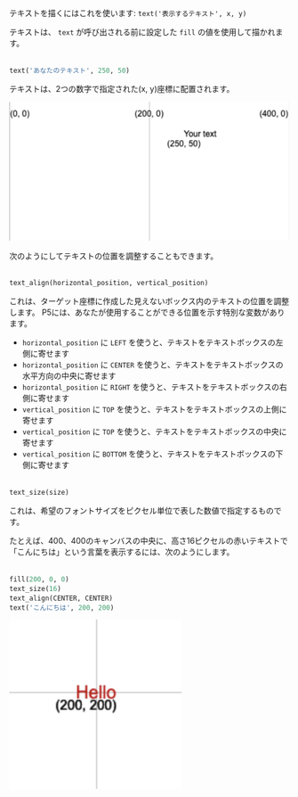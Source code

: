 テキストを描くにはこれを使います:  `text('表示するテキスト', x, y)`

テキストは、 `text` が呼び出される前に設定した `fill` の値を使用して描かれます。

```python

text('あなたのテキスト', 250, 50)

```

テキストは、2つの数字で指定された(x, y)座標に配置されます。

![「あなたのテキスト」が、(250, 50)の位置を左下隅としたグリッドに表示されます。](images/text_grid.png)

次のようにしてテキストの位置を調整することもできます。

```python

text_align(horizontal_position, vertical_position) 

```

これは、ターゲット座標に作成した見えないボックス内のテキストの位置を調整します。 P5には、あなたが使用することができる位置を示す特別な変数があります。

 - `horizontal_position` に `LEFT` を使うと、テキストをテキストボックスの左側に寄せます
 - `horizontal_position` に `CENTER` を使うと、テキストをテキストボックスの水平方向の中央に寄せます
 - `horizontal_position` に `RIGHT` を使うと、テキストをテキストボックスの右側に寄せます
 - `vertical_position` に `TOP` を使うと、テキストをテキストボックスの上側に寄せます
 - `vertical_position` に `TOP` を使うと、テキストをテキストボックスの中央に寄せます
 - `vertical_position` に `BOTTOM` を使うと、テキストをテキストボックスの下側に寄せます

```python

text_size(size)

```

これは、希望のフォントサイズをピクセル単位で表した数値で指定するものです。

たとえば、400、400のキャンバスの中央に、高さ16ピクセルの赤いテキストで「こんにちは」という言葉を表示するには、次のようにします。

```python

fill(200, 0, 0)
text_size(16)
text_align(CENTER, CENTER)
text('こんにちは', 200, 200)

```

![「こんにちは」は、(200, 200) に配置されたグリッドの中央に赤いテキストで表示されます。](images/all_features.png) 

